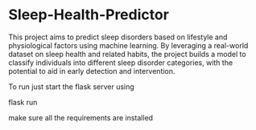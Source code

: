 # Sleep-Health-Predictor
This project aims to predict sleep disorders based on lifestyle and physiological factors using machine learning. By leveraging a real-world dataset on sleep health and related habits, the project builds a model to classify individuals into different sleep disorder categories, with the potential to aid in early detection and intervention.


To run just start the flask server using


flask run


make sure all the requirements are installed
